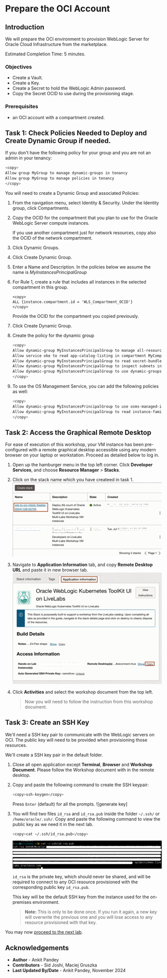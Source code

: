 # Prepare the OCI Account

## Introduction

We will prepare the OCI environment to provision WebLogic Server for Oracle Cloud Infrastructure from the marketplace.

Estimated Completion Time: 5 minutes.

### Objectives

- Create a Vault.
- Create a Key.
- Create a Secret to hold the WebLogic Admin password.
- Copy the Secret OCID to use during the provisioning stage.

### Prerequisites

- an OCI account with a compartment created.

## Task 1: Check Policies Needed to Deploy and Create Dynamic Group if needed.

If you don't have the following policy for your group and you are not an admin in your tenancy:

```bash
<copy>
Allow group MyGroup to manage dynamic-groups in tenancy
Allow group MyGroup to manage policies in tenancy
</copy>
```

You will need to create a Dynamic Group and associated Policies:

1. From the navigation menu, select Identity & Security. Under the Identity group, click Compartments.

2. Copy the OCID for the compartment that you plan to use for the Oracle WebLogic Server compute instances.
   
   If you use another compartment just for network resources, copy also the OCID of the network compartment.

3. Click Dynamic Groups.

4. Click Create Dynamic Group.

5. Enter a Name and Description. In the policies below we assume the name is *MyInstancesPrincipalGroup*

6. For Rule 1, create a rule that includes all instances in the selected compartment in this group.

    ```
    <copy>
    ALL {instance.compartment.id = 'WLS_Compartment_OCID'}
    </copy>
    ```

   Provide the OCID for the compartment you copied previously.

7. Click Create Dynamic Group.

8. Create the policy for the dynamic group

    ```bash
    <copy>
    Allow dynamic-group MyInstancesPrincipalGroup to manage all-resources in compartment MyCompartment
    Allow service oke to read app-catalog-listing in compartment MyCompartment
    Allow dynamic-group MyInstancesPrincipalGroup to read secret-bundles in compartment VaultCompartment where target.secret.id = '<OCID for OCIR token secret>'
    Allow dynamic-group MyInstancesPrincipalGroup to inspect subnets in NetworkCompartment
    Allow dynamic-group MyInstancesPrincipalGroup to use dynamic-groups in MyCompartment
    </copy>
    ```

9. To use the OS Management Service, you can add the following policies as well:

    ```bash
    <copy>
    Allow dynamic-group MyInstancesPrincipalGroup to use osms-managed-instances in compartment MyCompartment
    Allow dynamic-group MyInstancesPrincipalGroup to read instance-family in compartment MyCompartment
    </copy>
    ```

## Task 2: Access the Graphical Remote Desktop

For ease of execution of this workshop, your VM instance has been pre-configured with a remote graphical desktop accessible using any modern browser on your laptop or workstation. Proceed as detailed below to log in.

1. Open up the hamburger menu in the top left corner. Click **Developer Services**, and choose **Resource Manager** > **Stacks**.

2. Click on the stack name which you have createed in task 1.
    ![click stack](images/click-stack.png)

3. Navigate to **Application Information** tab, and copy **Remote Desktop URL** and paste it in new browser tab.
    ![desktop url](images/desktop-url.png)


4. Click **Activities** and select the workshop document from the top left.
    > Now you will need to follow the instruction from this workshop document.


## Task 3: Create an SSH Key

We'll need a SSH key pair to communicate with the WebLogic servers on OCI. The public key will need to be provided when provisioning those resources.

We'll create a SSH key pair in the default folder.

1. Close all open application except **Terminal**, **Browser** and **Workshop Document**. Please follow the Workshop document with in the remote desktop.

1. Copy and paste the following command to create the SSH keypair:

    ```bash
    <copy>ssh-keygen</copy>
    ```
   
    Press `Enter` (default) for all the prompts.
    ![generate key]

2. You will find two files `id_rsa` and `id_rsa.pub` inside the folder `~/.ssh/` or `/home/oracle/.ssh/`. Copy and paste the following command to view the public key as we need it in the next lab.

      ```bash
      <copy>cat ~/.ssh/id_rsa.pub</copy>
      ```
      ![view key](images/view-key.png)
      
      `id_rsa` is the private key, which should never be shared, and will be required to connect to any OCI resource provisioned with the corresponding public key `id_rsa.pub`.

      This key will be the default SSH key from the instance used for the on-premises environment.

      > **Note:** This is only to be done once. If you run it again, a new key will overwrite the previous one and you will lose access to any resource provisioned with that key.

You may now [proceed to the next lab](#next).

## Acknowledgements

* **Author** - Ankit Pandey
* **Contributors** - Sid Joshi, Maciej Gruszka
* **Last Updated By/Date** - Ankit Pandey, November 2024
